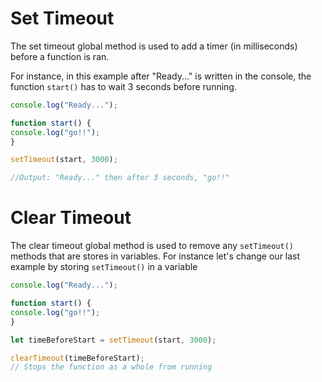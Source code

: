 # Set Timeout
The set timeout global method is used to add a timer (in milliseconds) before a function is ran. 

For instance, in this example after "Ready..." is written in the console, the function `start()` has to wait 3 seconds before running.

```js
console.log("Ready...");

function start() {
console.log("go!!");
}

setTimeout(start, 3000);

//Output: "Ready..." then after 3 seconds, "go!!"
```

# Clear Timeout
The clear timeout global method is used to remove any `setTimeout()` methods that are stores in variables. For instance let's change our last example by storing `setTimeout()` in a variable
```js
console.log("Ready...");

function start() {
console.log("go!!");
}

let timeBeforeStart = setTimeout(start, 3000);

clearTimeout(timeBeforeStart);
// Stops the function as a whole from running
```